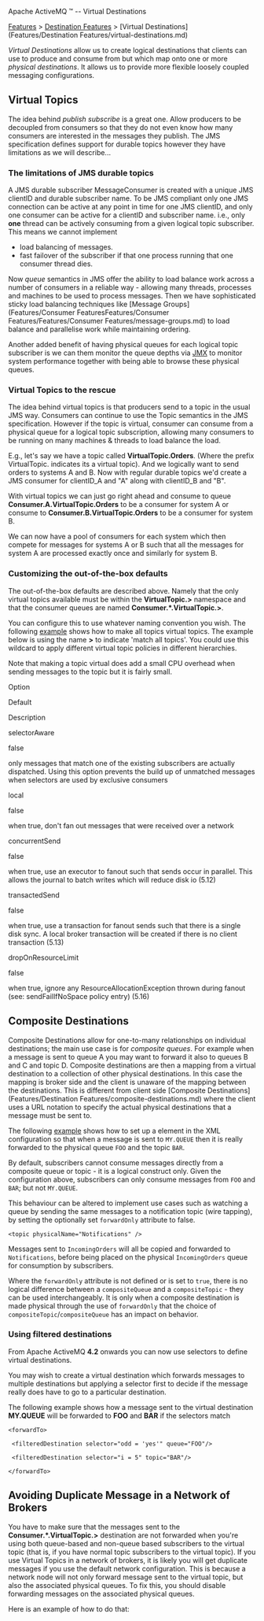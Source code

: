 Apache ActiveMQ ™ -- Virtual Destinations 

[Features](features.md) > [Destination Features](Features/destination-features.md) > [Virtual Destinations](Features/Destination Features/virtual-destinations.md)


_Virtual Destinations_ allow us to create logical destinations that clients can use to produce and consume from but which map onto one or more _physical destinations_. It allows us to provide more flexible loosely coupled messaging configurations.

Virtual Topics
--------------

The idea behind _publish subscribe_ is a great one. Allow producers to be decoupled from consumers so that they do not even know how many consumers are interested in the messages they publish. The JMS specification defines support for durable topics however they have limitations as we will describe...

### The limitations of JMS durable topics

A JMS durable subscriber MessageConsumer is created with a unique JMS clientID and durable subscriber name. To be JMS compliant only one JMS connection can be active at any point in time for one JMS clientID, and only one consumer can be active for a clientID and subscriber name. i.e., only **one** thread can be actively consuming from a given logical topic subscriber. This means we cannot implement

*   load balancing of messages.
*   fast failover of the subscriber if that one process running that one consumer thread dies.

Now _queue_ semantics in JMS offer the ability to load balance work across a number of consumers in a reliable way - allowing many threads, processes and machines to be used to process messages. Then we have sophisticated sticky load balancing techniques like [Message Groups](Features/Consumer FeaturesFeatures/Consumer Features/Features/Consumer Features/message-groups.md) to load balance and parallelise work while maintaining ordering.

Another added benefit of having physical queues for each logical topic subscriber is we can them monitor the queue depths via [JMX](Features/jmx.md) to monitor system performance together with being able to browse these physical queues.

### Virtual Topics to the rescue

The idea behind virtual topics is that producers send to a topic in the usual JMS way. Consumers can continue to use the Topic semantics in the JMS specification. However if the topic is virtual, consumer can consume from a physical queue for a logical topic subscription, allowing many consumers to be running on many machines & threads to load balance the load.

E.g., let's say we have a topic called **VirtualTopic.Orders**. (Where the prefix VirtualTopic. indicates its a virtual topic). And we logically want to send orders to systems A and B. Now with regular durable topics we'd create a JMS consumer for clientID\_A and "A" along with clientID\_B and "B".

With virtual topics we can just go right ahead and consume to queue **Consumer.A.VirtualTopic.Orders** to be a consumer for system A or consume to **Consumer.B.VirtualTopic.Orders** to be a consumer for system B.

We can now have a pool of consumers for each system which then compete for messages for systems A or B such that all the messages for system A are processed exactly once and similarly for system B.

### Customizing the out-of-the-box defaults

The out-of-the-box defaults are described above. Namely that the only virtual topics available must be within the **VirtualTopic.>** namespace and that the consumer queues are named **Consumer.*.VirtualTopic.>**.

You can configure this to use whatever naming convention you wish. The following [example](https://svn.apache.org/repos/asf/incubator/activemq/trunk/activemq-unit-tests/src/test/resources/org/apache/activemq/broker/virtual/global-virtual-topics.xml) shows how to make all topics virtual topics. The example below is using the name **>** to indicate 'match all topics'. You could use this wildcard to apply different virtual topic policies in different hierarchies.

<destinationInterceptors> 

 <virtualDestinationInterceptor> 

 <virtualDestinations> 

 <virtualTopic name=">" prefix="VirtualTopicConsumers.*." selectorAware="false"/>   

   </virtualDestinations>

 </virtualDestinationInterceptor> 

</destinationInterceptors>

Note that making a topic virtual does add a small CPU overhead when sending messages to the topic but it is fairly small.

Option

Default

Description

selectorAware

false

only messages that match one of the existing subscribers are actually dispatched. Using this option prevents the build up of unmatched messages when selectors are used by exclusive consumers

local

false

when true, don't fan out messages that were received over a network

concurrentSend

false

when true, use an executor to fanout such that sends occur in parallel. This allows the journal to batch writes which will reduce disk io (5.12)

transactedSend

false

when true, use a transaction for fanout sends such that there is a single disk sync. A local broker transaction will be created if there is no client transaction (5.13)

dropOnResourceLimit

false

when true, ignore any ResourceAllocationException thrown during fanout (see: sendFailIfNoSpace policy entry) (5.16)

Composite Destinations
----------------------

Composite Destinations allow for one-to-many relationships on individual destinations; the main use case is for _composite queues_. For example when a message is sent to queue A you may want to forward it also to queues B and C and topic D. Composite destinations are then a mapping from a virtual destination to a collection of other physical destinations. In this case the mapping is broker side and the client is unaware of the mapping between the destinations. This is different from client side [Composite Destinations](Features/Destination Features/composite-destinations.md) where the client uses a URL notation to specify the actual physical destinations that a message must be sent to.

The following [example](http://svn.apache.org/repos/asf/incubator/activemq/trunk/activemq-unit-tests/src/test/resources/org/apache/activemq/broker/virtual/composite-queue.xml) shows how to set up a **<compositeQueue/>** element in the XML configuration so that when a message is sent to `MY.QUEUE` then it is really forwarded to the physical queue `FOO` and the topic `BAR`.

<destinationInterceptors>

 <virtualDestinationInterceptor> 

 <virtualDestinations> 

 <compositeQueue name="MY.QUEUE">

 <forwardTo>

 <queue physicalName="FOO" /> 

 <topic physicalName="BAR" />

 </forwardTo>

 </compositeQueue>

 </virtualDestinations>

 </virtualDestinationInterceptor>

</destinationInterceptors>

By default, subscribers cannot consume messages directly from a composite queue or topic - it is a logical construct only. Given the configuration above, subscribers can only consume messages from `FOO` and `BAR`; but not `MY.QUEUE`.

This behaviour can be altered to implement use cases such as watching a queue by sending the same messages to a notification topic (wire tapping), by setting the optionally set `forwardOnly` attribute to false.

<compositeQueue name="IncomingOrders" forwardOnly="false"> 

   <forwardTo>

    <topic physicalName="Notifications" />

   </forwardTo>

 </compositeQueue>

Messages sent to `IncomingOrders` will all be copied and forwarded to `Notifications`, before being placed on the physical `IncomingOrders` queue for consumption by subscribers.

Where the `forwardOnly` attribute is not defined or is set to `true`, there is no logical difference between a `compositeQueue` and a `compositeTopic` \- they can be used interchangeably. It is only when a composite destination is made physical through the use of `forwardOnly` that the choice of `compositeTopic`/`compositeQueue` has an impact on behavior.

### Using filtered destinations

From Apache ActiveMQ **4.2** onwards you can now use selectors to define virtual destinations.

You may wish to create a virtual destination which forwards messages to multiple destinations but applying a selector first to decide if the message really does have to go to a particular destination.

The following example shows how a message sent to the virtual destination **MY.QUEUE** will be forwarded to **FOO** and **BAR** if the selectors match

<destinationInterceptors> <virtualDestinationInterceptor> <virtualDestinations> 

   <compositeQueue name="MY.QUEUE">

    <forwardTo>

     <filteredDestination selector="odd = 'yes'" queue="FOO"/>

     <filteredDestination selector="i = 5" topic="BAR"/>

    </forwardTo>

  </compositeQueue>

</virtualDestinations> </virtualDestinationInterceptor> </destinationInterceptors>

Avoiding Duplicate Message in a Network of Brokers
--------------------------------------------------

You have to make sure that the messages sent to the **Consumer.*.VirtualTopic.>** destination are not forwarded when you're using both queue-based and non-queue based subscribers to the virtual topic (that is, if you have normal topic subscribers to the virtual topic). If you use Virtual Topics in a network of brokers, it is likely you will get duplicate messages if you use the default network configuration. This is because a network node will not only forward message sent to the virtual topic, but also the associated physical queues. To fix this, you should disable forwarding messages on the associated physical queues.

Here is an example of how to do that:

<networkConnectors> <networkConnector uri="static://([tcp://localhost:61617](tcp://localhost:61617))">

 <excludedDestinations> 

 <queue physicalName="Consumer.*.VirtualTopic.>"/> 

 </excludedDestinations> 

</networkConnector> </networkConnectors>

